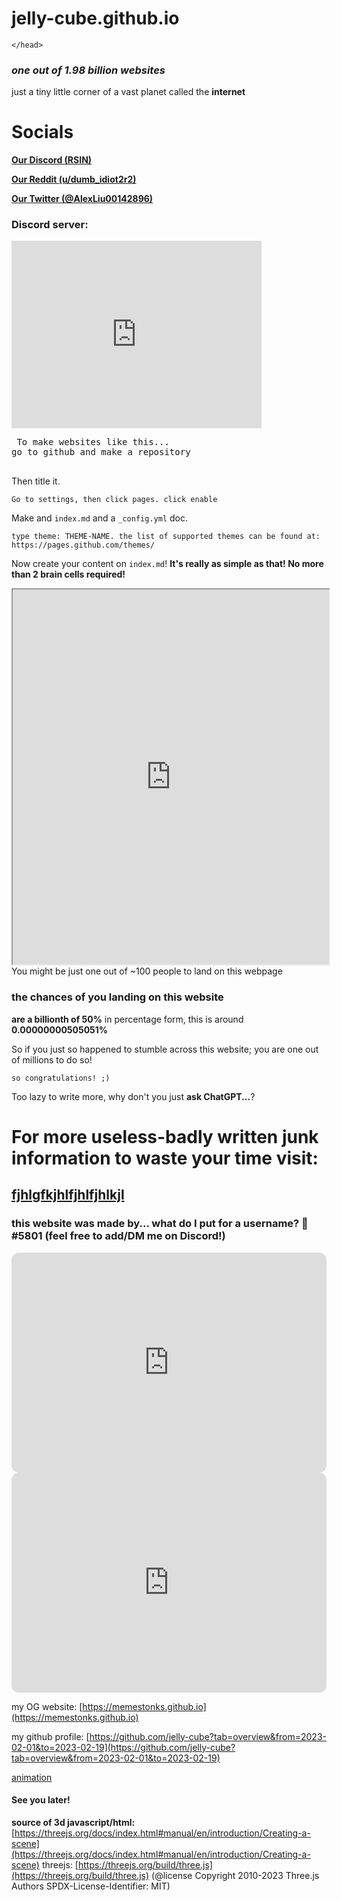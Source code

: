

jelly-cube.github.io
====================

<head>
	<link rel="stylesheet" href="https://unpkg.com/aos@next/dist/aos.css" />
	
	</head>

	
### _one out of 1.98 billion websites_

just a tiny little corner of a vast planet called the **internet**


<body>	

	
	


Socials
================


 [**Our Discord (RSIN)**](https://discord.gg/8ahaWYpD9P)


 [**Our Reddit (u/dumb\_idiot2r2)**](https://www.reddit.com/user/dumb_idiot2r2)


 [**Our Twitter (@AlexLiu00142896)**](https://twitter.com/AlexLiu00142896)


### Discord server:
<iframe src="https://discord.com/widget?id=1048717659753173064&theme=dark" width="400" height="300" allowtransparency="true" frameborder="0" sandbox="allow-popups allow-popups-to-escape-sandbox allow-same-origin allow-scripts"></iframe>



<div data-aos="fade-up"
     data-aos="fade-up"
     data-aos-anchor-placement="top-bottom">
<link href='https://michalsnik.github.io/aos/' rel='stylesheet'>
 <pre>
 To make websites like this...
go to github and make a repository
 </pre>

Then title it.

`Go to settings, then click pages.
click enable`

Make and `index.md` and a `_config.yml` doc.

`type theme: THEME-NAME.
the list of supported themes can be found at:
https://pages.github.com/themes/`

Now create your content on `index.md`!
**It's really as simple as that! No more than 2 brain cells required!**
 </div>

<iframe src="https://arras.io" width="506" height="600" scroll="yes"></iframe>
You might be just one out of ~100 people to land on this webpage

### the chances of you landing on this website

**are a billionth of 50%** in percentage form, this is around **0.00000000505051%**

So if you just so happened to stumble across this website; you are one out of millions to do so!

`so congratulations! ;)`

Too lazy to write more, why don't you just **ask ChatGPT...**?

For more useless-badly written junk information to waste your time visit:
=========================================================================

[](https://twitter.com/AlexLiu00142896)[fjhlgfkjhlfjhlfjhlkjl](/figdizzsittt.md)
--------------------------------------------------------------------------------


### this website was made by... **what do I put for a username?** 🥶#5801 (feel free to add/DM me on Discord!)

<iframe style="border-radius:12px" src="https://open.spotify.com/embed/playlist/49APwudtUCYjMzBBjNCn0g?utm_source=generator&theme=0" width="100%" height="352" frameBorder="0" allowfullscreen="" allow="autoplay; clipboard-write; encrypted-media; fullscreen; picture-in-picture" loading="lazy"></iframe>

<iframe style="border-radius:12px" src="https://open.spotify.com/embed/playlist/3nI2Bkuxxzr1pY1H0cgQqo?utm_source=generator&theme=0" width="100%" height="352" frameBorder="0" allowfullscreen="" allow="autoplay; clipboard-write; encrypted-media; fullscreen; picture-in-picture" loading="lazy"></iframe>

my OG website: [https://memestonks.github.io](https://memestonks.github.io)

my github profile: [https://github.com/jelly-cube?tab=overview&from=2023-02-01&to=2023-02-19](https://github.com/jelly-cube?tab=overview&from=2023-02-01&to=2023-02-19)


[animation](https:/jelly-cube/jelly-cube.github.iogh-pages/fwdk.html)

#### **See you later!**


**source of 3d javascript/html:** [https://threejs.org/docs/index.html#manual/en/introduction/Creating-a-scene](https://threejs.org/docs/index.html#manual/en/introduction/Creating-a-scene) threejs: [https://threejs.org/build/three.js](https://threejs.org/build/three.js) (@license Copyright 2010-2023 Three.js Authors SPDX-License-Identifier: MIT)

	
	
	
	
	
	
	
	
	
	
	
	
	


